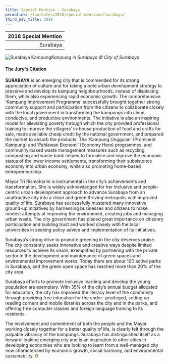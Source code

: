 ```yaml
---
title: Special Mention - Surabaya
permalink: /laureates/2018/special-mentions/surabaya/
third_nav_title: 2018
---
```


| 2018 Special Mention |
|---:|
| Surabaya |

![Surabaya Kampung](/images/special-mentions/surabaya.jpg)_Kampung in Surabaya © City of Surabaya_

#### **The Jury's Citation**

**SURABAYA** is an emerging city that is commended for its strong appreciation of culture and for taking a bold urban development strategy to preserve and develop its kampung neighbourhoods, instead of displacing them, while also experiencing rapid economic growth. The comprehensive ‘Kampung Improvement Programme’ successfully brought together strong community support and participation from the citizens to collaborate closely with the local government in transforming the kampungs into clean, conducive, and productive environments. The initiative is also an inspiring model for alleviating poverty through which the city provided professional training to improve the villagers’ in-house production of food and crafts for sale, made available cheap credit by the national government, and prepared the market to absorb the products. The ‘Kampung Unggulan’ (Prominent Kampung) and ‘Pahlawan Ekonomi’ (Economy Hero) programmes, and community-based waste management measures such as recycling, composting and waste bank helped to formalise and improve the economic status of the lower income settlements, transforming their subsistence economy into urban economy, while also promoting home-based entrepreneurship. 

Mayor Tri Rismaharini is instrumental in the city’s achievements and transformation. She is widely acknowledged for her inclusive and people-centric urban development approach to advance Surabaya from an unattractive city into a clean and green thriving metropolis with improved quality of life. Surabaya has successfully mustered many innovative ground-up initiatives by harnessing businesses and citizens to make modest attempts at improving the environment, creating jobs and managing urban waste. The city government has placed great importance on citizenry participation and building trust and worked closely with the local universities in seeking policy advice and implementation of its initiatives. 

Surabaya’s strong drive to promote greening in the city deserves praise. The city constantly seeks innovative and creative ways despite limited resources to achieve its vision, exemplified by partnering with the private sector in the development and maintenance of green spaces and environmental improvement works. Today there are about 100 active parks in Surabaya, and the green open space has reached more than 20% of the city area. 

Surabaya efforts to promote inclusive learning and develop the young population are exemplary. With 35% of the city’s annual budget allocated for education, the city has improved the literacy level of the community through providing free education for the under- privileged, setting up reading corners and mobile libraries across the city and in the parks, and offering free computer classes and foreign language training to its residents. 

The involvement and commitment of both the people and the Mayor working closely together for a better quality of life, is clearly felt through the palpable vibrancy of the kampungs. Surabaya has distinguished itself as a forward-looking emerging city and is an inspiration to other cities in developing economies who are looking to learn from a well-managed city now characterised by economic growth, social harmony, and environmental sustainability. **<font color="#967942">O</font>** 
